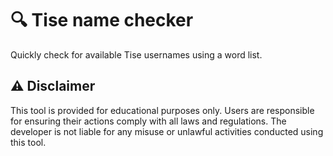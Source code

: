 # 🔍 Tise name checker
Quickly check for available Tise usernames using a word list.

## ⚠️ Disclaimer
This tool is provided for educational purposes only. Users are responsible for ensuring their actions comply with all laws and regulations. The developer is not liable for any misuse or unlawful activities conducted using this tool.
